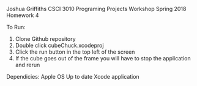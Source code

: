 Joshua Griffiths
CSCI 3010 Programing Projects Workshop
Spring 2018
Homework 4

To Run:
1) Clone Github repository
2) Double click cubeChuck.xcodeproj
3) Click the run button in the top left of the screen
4) If the cube goes out of the frame you will have to stop the application and rerun

Dependicies:
Apple OS
Up to date Xcode application
